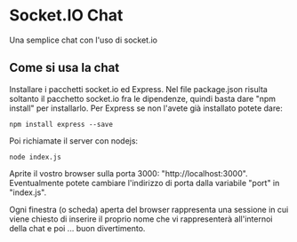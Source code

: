 
# Socket.IO Chat

Una semplice chat con l'uso di socket.io

## Come si usa la chat

Installare i pacchetti socket.io ed Express. 
Nel file package.json risulta soltanto il pacchetto socket.io fra le dipendenze, quindi basta dare "npm install" per installarlo.
Per Express se non l'avete già installato potete dare:

```
npm install express --save

```
Poi richiamate il server con nodejs:

```
node index.js

```

Aprite il vostro browser sulla porta 3000: "http://localhost:3000". Eventualmente potete cambiare l'indirizzo di porta dalla variabile "port" in "index.js".

Ogni finestra (o scheda) aperta del browser rappresenta una sessione in cui viene chiesto di inserire il proprio nome che vi rappresenterà all'internoi della chat e poi ... buon divertimento.

